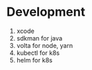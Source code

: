 # Development

1. xcode
1. sdkman for java
1. volta for node, yarn
1. kubectl for k8s
1. helm for k8s
